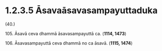 # 1.2.3.5 Āsavaāsavasampayuttaduka

(40.)

105\. Āsavā ceva dhammā āsavasampayuttā ca. (**1114, 1473**)

106\. Āsavasampayuttā ceva dhammā no ca āsavā. (**1115, 1474**)
